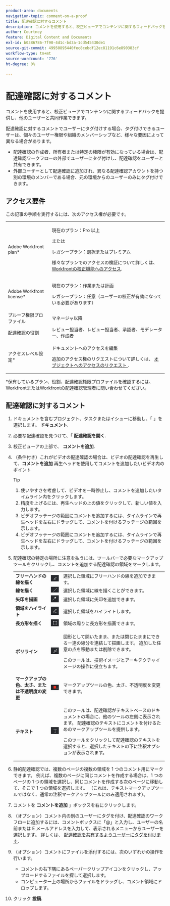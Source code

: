 ```yaml
---
product-area: documents
navigation-topic: comment-on-a-proof
title: 配達確認に対するコメント
description: コメントを使用すると、校正ビューアでコンテンツに関するフィードバックを提供し、他のユーザーと共同作業できます。
author: Courtney
feature: Digital Content and Documents
exl-id: b0386786-7f90-4d1c-bd3a-1cd545430de1
source-git-commit: 49950895440fec8cebdf12ec81191c6e890383cf
workflow-type: tm+mt
source-wordcount: '776'
ht-degree: 0%

---
```


# 配達確認に対するコメント

コメントを使用すると、校正ビューアでコンテンツに関するフィードバックを提供し、他のユーザーと共同作業できます。

配達確認に対するコメントでユーザーにタグ付けする場合、タグ付けできるユーザーは、個々のユーザー権限や組織のメンバーシップなど、様々な要因によって異なる場合があります。

* 配達確認の作成者、所有者または特定の権限が有効になっている場合は、配達確認ワークフローの外部でユーザーにタグ付けし、配達確認をユーザーと共有できます。
* 外部ユーザーとして配達確認に追加され、異なる配達確認アカウントを持つ別の環境のメンバーである場合、元の環境からのユーザーのみにタグ付けできます。 <!--For more information, see [Proofing collaboration limitations with people outside of your organization](../../../../review-and-approve-work/proofing/tips-tricks-and-troubleshooting/collaboration-with-members-outside-of-your-organization.md)-->

## アクセス要件

この記事の手順を実行するには、次のアクセス権が必要です。

<table style="table-layout:auto"> 
 <col> 
 <col> 
 <tbody> 
  <tr> 
   <td role="rowheader">Adobe Workfront plan*</td> 
   <td> <p>現在のプラン：Pro 以上</p> <p>または</p> <p>レガシープラン：選択またはプレミアム</p> <p>様々なプランでのアクセスの検証について詳しくは、 <a href="/help/quicksilver/administration-and-setup/manage-workfront/configure-proofing/access-to-proofing-functionality.md" class="MCXref xref">Workfrontの校正機能へのアクセス</a>.</p> </td> 
  </tr> 
  <tr> 
   <td role="rowheader">Adobe Workfront license*</td> 
   <td> <p>現在のプラン：作業または計画</p> <p>レガシープラン：任意（ユーザーの校正が有効になっている必要があります）</p> </td> 
  </tr> 
  <tr> 
   <td role="rowheader">プルーフ権限プロファイル </td> 
   <td>マネージャ以降</td> 
  </tr> 
  <tr> 
   <td role="rowheader">配達確認の役割</td> 
   <td>レビュー担当者、レビュー担当者、承認者、モデレーター、作成者</td> 
  </tr> 
  <tr> 
   <td role="rowheader">アクセスレベル設定*</td> 
   <td> <p>ドキュメントへのアクセスを編集</p> <p>追加のアクセス権のリクエストについて詳しくは、 <a href="../../../../workfront-basics/grant-and-request-access-to-objects/request-access.md" class="MCXref xref">オブジェクトへのアクセスのリクエスト </a>.</p> </td> 
  </tr> 
 </tbody> 
</table>

&#42;保有しているプラン、役割、配達確認権限プロファイルを確認するには、WorkfrontまたはWorkfrontの配達確認管理者に問い合わせてください。

## 配達確認に対するコメント

1. ドキュメントを含むプロジェクト、タスクまたはイシューに移動し、「 」を選択します。 **ドキュメント**.
1. 必要な配達確認を見つけて、「 **配達確認を開く**.

1. 校正ビューアの上部で、 **コメントを追加**.
1. （条件付き）これがビデオの配達確認の場合は、ビデオの配達確認を再生して、**コメントを追加** 再生ヘッドを使用してコメントを追加したいビデオ内のポイント

   >[!TIP]
   >
   >1. 使いやすさを考慮して、ビデオを一時停止し、コメントを追加したいタイムライン内をクリックします。
   >1. 精度を上げるには、再生ヘッドの上の値をクリックして、新しい値を入力します。
   >1. ビデオフッテージの範囲にコメントを追加するには、タイムラインで再生ヘッドを左右にドラッグして、コメントを付けるフッテージの範囲を示します。
   >1. ビデオフッテージの範囲にコメントを追加するには、タイムラインで再生ヘッドを左右にドラッグして、コメントを付けるフッテージの範囲を示します。


1. 配達確認の特定の場所に注意を払うには、ツールバーで必要なマークアップツールをクリックし、コメントを追加する配達確認の領域をマークします。

   <table style="table-layout:auto"> 
    <col> 
    <col> 
    <col> 
    <tbody> 
     <tr> 
      <td role="rowheader"><strong>フリーハンドの線を描く</strong> </td> 
      <td> <img src="assets/freehand-line.png"> </td> 
      <td>選択した領域にフリーハンドの線を追加できます。</td> 
     </tr> 
     <tr> 
      <td role="rowheader"><strong>線を描く</strong> </td> 
      <td> <img src="assets/line.png"> </td> 
      <td>選択した領域に線を描くことができます。</td> 
     </tr> 
     <tr> 
      <td role="rowheader"><strong>矢印を描画</strong> </td> 
      <td> <img src="assets/arrow.png"> </td> 
      <td>選択した領域に矢印を追加できます。</td> 
     </tr> 
     <tr> 
      <td role="rowheader"><strong>領域をハイライト</strong> </td> 
      <td> <img src="assets/highlight.png"> </td> 
      <td>選択した領域をハイライトします。</td> 
     </tr> 
     <tr> 
      <td role="rowheader"><strong>長方形を描く</strong> </td> 
      <td> <img src="assets/rectangle.png"> </td> 
      <td>領域の周りに長方形を描画できます。</td> 
     </tr> 
     <tr> 
      <td role="rowheader"><strong>ポリライン</strong> </td> 
      <td> <img src="assets/polyline.png"> </td> 
      <td> <p>図形として開いたまま、または閉じたままにできる一連の線分を連結して描画します。 追加した任意の点を移動または削除できます。 </p> <p>このツールは、技術イメージとアーキテクチャイメージの操作に役立ちます。</p> </td> 
     </tr> 
     <tr> 
      <td role="rowheader"><strong>マークアップの色、太さ、または不透明度の変更</strong> </td> 
      <td> <img src="assets/change-color.png"> </td> 
      <td>マークアップツールの色、太さ、不透明度を変更できます。</td> 
     </tr> 
     <tr> 
      <td role="rowheader"><strong>テキスト</strong> </td> 
      <td> <img src="assets/copy-of-text.png"> </td> 
      <td> <p>このツールは、配達確認がテキストベースのドキュメントの場合に、他のツールの左側に表示されます。 配達確認のテキストにコメントを付けるためのマークアップツールを提供します。 <br></p> <p>このツールをクリックして配達確認のテキストを選択すると、選択したテキストの下に注釈オプションが表示されます。<br></p> </td> 
     </tr> 
    </tbody> 
   </table>

1. 静的配達確認では、複数のページの複数の領域を 1 つのコメント用にマークできます。 例えば、複数のページに同じコメントを作成する場合は、1 つのページの 1 つの領域を選択し、同じコメントを作成する次のページに移動して、そこで 1 つの領域を選択します。 （これは、テキストマークアップツールではなく、通常の注釈マークアップツールにのみ適用されます）。
1. コメントを **コメントを追加** 」ボックスを右にクリックします。
1. （オプション）コメント内の別のユーザーにタグを付け、配達確認のワークフローに追加するには、コメントボックスに「@」と入力し、ユーザーの名前または E メールアドレスを入力して、表示されるメニューからユーザーを選択します。 詳しくは、 [配達確認を共有するようユーザーにタグを付けます](../../../../review-and-approve-work/proofing/reviewing-proofs-within-workfront/comment-on-a-proof/tag-users-to-share-proof.md).
1. （オプション）コメントにファイルを添付するには、次のいずれかの操作を行います。

   * コメントの右下隅にあるペーパークリップアイコンをクリックし、アップロードするファイルを探して選択します。
   * コンピューター上の場所からファイルをドラッグし、コメント領域にドロップします。

1. クリック **投稿**.
